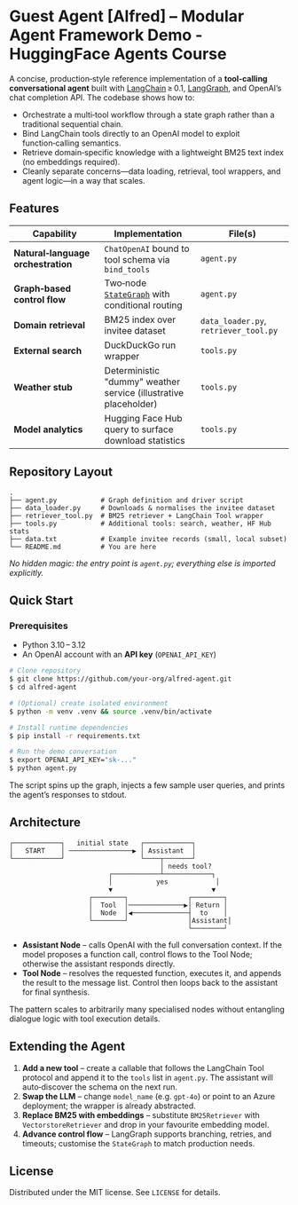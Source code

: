 # Guest Agent [Alfred] – Modular Agent Framework Demo - HuggingFace Agents Course

A concise, production‑style reference implementation of a **tool‑calling conversational agent** built with [LangChain](https://python.langchain.com/) ≥ 0.1, [LangGraph](https://langchain-ai.github.io/langgraph/), and OpenAI’s chat completion API.  The codebase shows how to:

* Orchestrate a multi‑tool workflow through a state graph rather than a traditional sequential chain.
* Bind LangChain tools directly to an OpenAI model to exploit function‑calling semantics.
* Retrieve domain‑specific knowledge with a lightweight BM25 text index (no embeddings required).
* Cleanly separate concerns—data loading, retrieval, tool wrappers, and agent logic—in a way that scales.

## Features

| Capability                         | Implementation                                                                              | File(s)                               |
| ---------------------------------- | ------------------------------------------------------------------------------------------- | ------------------------------------- |
| **Natural‑language orchestration** | `ChatOpenAI` bound to tool schema via `bind_tools`                                          | `agent.py`                            |
| **Graph‑based control flow**       | Two‑node [`StateGraph`](https://langgraph-ai.github.io/langgraph/) with conditional routing | `agent.py`                            |
| **Domain retrieval**               | BM25 index over invitee dataset                                                             | `data_loader.py`, `retriever_tool.py` |
| **External search**                | DuckDuckGo run wrapper                                                                      | `tools.py`                            |
| **Weather stub**                   | Deterministic "dummy" weather service (illustrative placeholder)                            | `tools.py`                            |
| **Model analytics**                | Hugging Face Hub query to surface download statistics                                       | `tools.py`                            |

## Repository Layout

```text
.
├── agent.py           # Graph definition and driver script
├── data_loader.py     # Downloads & normalises the invitee dataset
├── retriever_tool.py  # BM25 retriever + LangChain Tool wrapper
├── tools.py           # Additional tools: search, weather, HF Hub stats
├── data.txt           # Example invitee records (small, local subset)
└── README.md          # You are here
```

*No hidden magic: the entry point is `agent.py`; everything else is imported explicitly.*

## Quick Start

### Prerequisites

* Python 3.10 – 3.12
* An OpenAI account with an **API key** (`OPENAI_API_KEY`)

```bash
# Clone repository
$ git clone https://github.com/your‑org/alfred‑agent.git
$ cd alfred‑agent

# (Optional) create isolated environment
$ python -m venv .venv && source .venv/bin/activate

# Install runtime dependencies
$ pip install -r requirements.txt

# Run the demo conversation
$ export OPENAI_API_KEY="sk‑..."
$ python agent.py
```

The script spins up the graph, injects a few sample user queries, and prints the agent’s responses to stdout.

## Architecture

```
┌────────────┐   initial state   ┌────────────┐
│   START    │ ────────────────▶ │ Assistant  │
└────────────┘                   └────┬───────┘
                                      │ needs tool?
                         ┌────────────┴────────────┐
                         │           yes            │
                         ▼                         ▼
                    ┌────────┐               ┌────────┐
                    │  Tool  │──────────────▶│ Return │
                    │  Node  │◀──────────────┤  to    │
                    └────────┘               │Assistant│
                                             └────────┘
```

* **Assistant Node** – calls OpenAI with the full conversation context.  If the model proposes a function call, control flows to the Tool Node; otherwise the assistant responds directly.
* **Tool Node** – resolves the requested function, executes it, and appends the result to the message list.  Control then loops back to the assistant for final synthesis.

The pattern scales to arbitrarily many specialised nodes without entangling dialogue logic with tool execution details.

## Extending the Agent

1. **Add a new tool** – create a callable that follows the LangChain Tool protocol and append it to the `tools` list in `agent.py`.  The assistant will auto‑discover the schema on the next run.
2. **Swap the LLM** – change `model_name` (e.g. `gpt‑4o`) or point to an Azure deployment; the wrapper is already abstracted.
3. **Replace BM25 with embeddings** – substitute `BM25Retriever` with `VectorstoreRetriever` and drop in your favourite embedding model.
4. **Advance control flow** – LangGraph supports branching, retries, and timeouts; customise the `StateGraph` to match production needs.

## License

Distributed under the MIT license.  See `LICENSE` for details.
